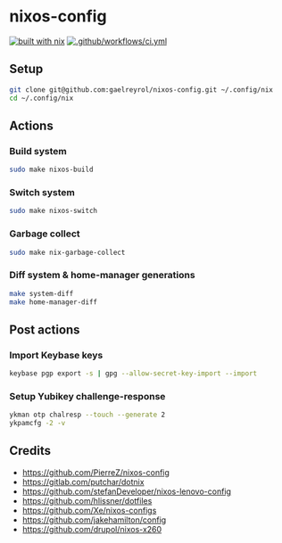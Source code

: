 # nixos-config

[![built with nix](https://builtwithnix.org/badge.svg)](https://builtwithnix.org)
[![.github/workflows/ci.yml](https://github.com/gaelreyrol/nixos-config/actions/workflows/ci.yml/badge.svg)](https://github.com/gaelreyrol/nixos-config/actions/workflows/ci.yml)

## Setup

```bash
git clone git@github.com:gaelreyrol/nixos-config.git ~/.config/nix
cd ~/.config/nix
```

## Actions

### Build system

```bash
sudo make nixos-build
```

### Switch system

```bash
sudo make nixos-switch
```

### Garbage collect

```bash
sudo make nix-garbage-collect
```

### Diff system & home-manager generations

```bash
make system-diff
make home-manager-diff
```

## Post actions

### Import Keybase keys

```bash
keybase pgp export -s | gpg --allow-secret-key-import --import
```

### Setup Yubikey challenge-response

```bash
ykman otp chalresp --touch --generate 2
ykpamcfg -2 -v
```

## Credits

- https://github.com/PierreZ/nixos-config
- https://gitlab.com/putchar/dotnix
- https://github.com/stefanDeveloper/nixos-lenovo-config
- https://github.com/hlissner/dotfiles
- https://github.com/Xe/nixos-configs
- https://github.com/jakehamilton/config
- https://github.com/drupol/nixos-x260